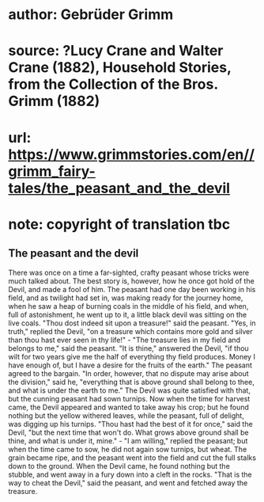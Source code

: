 # author: Gebrüder Grimm
# source: ?Lucy Crane and Walter Crane (1882), Household Stories, from the Collection of the Bros. Grimm (1882)
# url: https://www.grimmstories.com/en//grimm_fairy-tales/the_peasant_and_the_devil
# note: copyright of translation tbc

## The peasant and the devil 

There was once on a time a far-sighted, crafty peasant whose tricks were
much talked about. The best story is, however, how he once got hold of
the Devil, and made a fool of him. The peasant had one day been working
in his field, and as twilight had set in, was making ready for the
journey home, when he saw a heap of burning coals in the middle of his
field, and when, full of astonishment, he went up to it, a little black
devil was sitting on the live coals. "Thou dost indeed sit upon a
treasure!" said the peasant. "Yes, in truth," replied the Devil, "on
a treasure which contains more gold and silver than thou hast ever seen
in thy life!" - "The treasure lies in my field and belongs to me,"
said the peasant. "It is thine," answered the Devil, "if thou wilt
for two years give me the half of everything thy field produces. Money I
have enough of, but I have a desire for the fruits of the earth." The
peasant agreed to the bargain. "In order, however, that no dispute may
arise about the division," said he, "everything that is above ground
shall belong to thee, and what is under the earth to me." The Devil was
quite satisfied with that, but the cunning peasant had sown turnips.
Now when the time for harvest came, the Devil appeared and wanted to
take away his crop; but he found nothing but the yellow withered leaves,
while the peasant, full of delight, was digging up his turnips. "Thou
hast had the best of it for once," said the Devil, "but the next time
that won't do. What grows above ground shall be thine, and what is
under it, mine." - "I am willing," replied the peasant; but when the
time came to sow, he did not again sow turnips, but wheat. The grain
became ripe, and the peasant went into the field and cut the full stalks
down to the ground. When the Devil came, he found nothing but the
stubble, and went away in a fury down into a cleft in the rocks. "That
is the way to cheat the Devil," said the peasant, and went and fetched
away the treasure.
